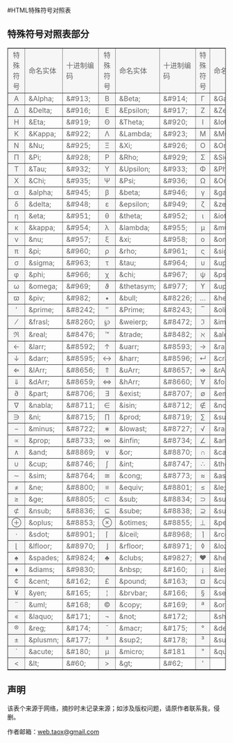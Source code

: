 #HTML特殊符号对照表

## 特殊符号对照表部分

<table style="color: #666666" border="1" cellspacing="1" bordercolordark="#ffffff" cellpadding="2" width="100%" align="center">
<tbody><tr height="26">
<td bgcolor="#f6f6f6" align="center">特殊符号</td>
<td bgcolor="#f6f6f6">命名实体</td>
<td bgcolor="#f6f6f6">十进制编码</td>
<td bgcolor="#f6f6f6" align="center">特殊符号</td>
<td bgcolor="#f6f6f6">命名实体</td>
<td bgcolor="#f6f6f6">十进制编码</td>
<td bgcolor="#f6f6f6" align="center">特殊符号</td>
<td bgcolor="#f6f6f6">命名实体</td>
<td bgcolor="#f6f6f6">十进制编码</td></tr>
<tr>
<td bgcolor="#f6f6f6" align="center">Α</td>
<td>&amp;Alpha;</td>
<td>&amp;#913;</td>
<td bgcolor="#f6f6f6" align="center">Β</td>
<td>&amp;Beta;</td>
<td>&amp;#914;</td>
<td bgcolor="#f6f6f6" align="center">Γ</td>
<td>&amp;Gamma;</td>
<td>&amp;#915;</td></tr>
<tr>
<td bgcolor="#f6f6f6" align="center">Δ</td>
<td>&amp;Delta;</td>
<td>&amp;#916;</td>
<td bgcolor="#f6f6f6" align="center">Ε</td>
<td>&amp;Epsilon;</td>
<td>&amp;#917;</td>
<td bgcolor="#f6f6f6" align="center">Ζ</td>
<td>&amp;Zeta;</td>
<td>&amp;#918;</td></tr>
<tr>
<td bgcolor="#f6f6f6" align="center">Η</td>
<td>&amp;Eta;</td>
<td>&amp;#919;</td>
<td bgcolor="#f6f6f6" align="center">Θ</td>
<td>&amp;Theta;</td>
<td>&amp;#920;</td>
<td bgcolor="#f6f6f6" align="center">Ι</td>
<td>&amp;Iota;</td>
<td>&amp;#921;</td></tr>
<tr>
<td bgcolor="#f6f6f6" align="center">Κ</td>
<td>&amp;Kappa;</td>
<td>&amp;#922;</td>
<td bgcolor="#f6f6f6" align="center">Λ</td>
<td>&amp;Lambda;</td>
<td>&amp;#923;</td>
<td bgcolor="#f6f6f6" align="center">Μ</td>
<td>&amp;Mu;</td>
<td>&amp;#924;</td></tr>
<tr>
<td bgcolor="#f6f6f6" align="center">Ν</td>
<td>&amp;Nu;</td>
<td>&amp;#925;</td>
<td bgcolor="#f6f6f6" align="center">Ξ</td>
<td>&amp;Xi;</td>
<td>&amp;#926;</td>
<td bgcolor="#f6f6f6" align="center">Ο</td>
<td>&amp;Omicron;</td>
<td>&amp;#927;</td></tr>
<tr>
<td bgcolor="#f6f6f6" align="center">Π</td>
<td>&amp;Pi;</td>
<td>&amp;#928;</td>
<td bgcolor="#f6f6f6" align="center">Ρ</td>
<td>&amp;Rho;</td>
<td>&amp;#929;</td>
<td bgcolor="#f6f6f6" align="center">Σ</td>
<td>&amp;Sigma;</td>
<td>&amp;#931;</td></tr>
<tr>
<td bgcolor="#f6f6f6" align="center">Τ</td>
<td>&amp;Tau;</td>
<td>&amp;#932;</td>
<td bgcolor="#f6f6f6" align="center">Υ</td>
<td>&amp;Upsilon;</td>
<td>&amp;#933;</td>
<td bgcolor="#f6f6f6" align="center">Φ</td>
<td>&amp;Phi;</td>
<td>&amp;#934;</td></tr>
<tr>
<td bgcolor="#f6f6f6" align="center">Χ</td>
<td>&amp;Chi;</td>
<td>&amp;#935;</td>
<td bgcolor="#f6f6f6" align="center">Ψ</td>
<td>&amp;Psi;</td>
<td>&amp;#936;</td>
<td bgcolor="#f6f6f6" align="center">Ω</td>
<td>&amp;Omega;</td>
<td>&amp;#937;</td></tr>
<tr>
<td bgcolor="#f6f6f6" align="center">α</td>
<td>&amp;alpha;</td>
<td>&amp;#945;</td>
<td bgcolor="#f6f6f6" align="center">β</td>
<td>&amp;beta;</td>
<td>&amp;#946;</td>
<td bgcolor="#f6f6f6" align="center">γ</td>
<td>&amp;gamma;</td>
<td>&amp;#947;</td></tr>
<tr>
<td bgcolor="#f6f6f6" align="center">δ</td>
<td>&amp;delta;</td>
<td>&amp;#948;</td>
<td bgcolor="#f6f6f6" align="center">ε</td>
<td>&amp;epsilon;</td>
<td>&amp;#949;</td>
<td bgcolor="#f6f6f6" align="center">ζ</td>
<td>&amp;zeta;</td>
<td>&amp;#950;</td></tr>
<tr>
<td bgcolor="#f6f6f6" align="center">η</td>
<td>&amp;eta;</td>
<td>&amp;#951;</td>
<td bgcolor="#f6f6f6" align="center">θ</td>
<td>&amp;theta;</td>
<td>&amp;#952;</td>
<td bgcolor="#f6f6f6" align="center">ι</td>
<td>&amp;iota;</td>
<td>&amp;#953;</td></tr>
<tr>
<td bgcolor="#f6f6f6" align="center">κ</td>
<td>&amp;kappa;</td>
<td>&amp;#954;</td>
<td bgcolor="#f6f6f6" align="center">λ</td>
<td>&amp;lambda;</td>
<td>&amp;#955;</td>
<td bgcolor="#f6f6f6" align="center">μ</td>
<td>&amp;mu;</td>
<td>&amp;#956;</td></tr>
<tr>
<td bgcolor="#f6f6f6" align="center">ν</td>
<td>&amp;nu;</td>
<td>&amp;#957;</td>
<td bgcolor="#f6f6f6" align="center">ξ</td>
<td>&amp;xi;</td>
<td>&amp;#958;</td>
<td bgcolor="#f6f6f6" align="center">ο</td>
<td>&amp;omicron;</td>
<td>&amp;#959;</td></tr>
<tr>
<td bgcolor="#f6f6f6" align="center">π</td>
<td>&amp;pi;</td>
<td>&amp;#960;</td>
<td bgcolor="#f6f6f6" align="center">ρ</td>
<td>&amp;rho;</td>
<td>&amp;#961;</td>
<td bgcolor="#f6f6f6" align="center">ς</td>
<td>&amp;sigmaf;</td>
<td>&amp;#962;</td></tr>
<tr>
<td bgcolor="#f6f6f6" align="center">σ</td>
<td>&amp;sigma;</td>
<td>&amp;#963;</td>
<td bgcolor="#f6f6f6" align="center">τ</td>
<td>&amp;tau;</td>
<td>&amp;#964;</td>
<td bgcolor="#f6f6f6" align="center">υ</td>
<td>&amp;upsilon;</td>
<td>&amp;#965;</td></tr>
<tr>
<td bgcolor="#f6f6f6" align="center">φ</td>
<td>&amp;phi;</td>
<td>&amp;#966;</td>
<td bgcolor="#f6f6f6" align="center">χ</td>
<td>&amp;chi;</td>
<td>&amp;#967;</td>
<td bgcolor="#f6f6f6" align="center">ψ</td>
<td>&amp;psi;</td>
<td>&amp;#968;</td></tr>
<tr>
<td bgcolor="#f6f6f6" align="center">ω</td>
<td>&amp;omega;</td>
<td>&amp;#969;</td>
<td bgcolor="#f6f6f6" align="center">ϑ</td>
<td>&amp;thetasym;</td>
<td>&amp;#977;</td>
<td bgcolor="#f6f6f6" align="center">ϒ</td>
<td>&amp;upsih;</td>
<td>&amp;#978;</td></tr>
<tr>
<td bgcolor="#f6f6f6" align="center">ϖ</td>
<td>&amp;piv;</td>
<td>&amp;#982;</td>
<td bgcolor="#f6f6f6" align="center">•</td>
<td>&amp;bull;</td>
<td>&amp;#8226;</td>
<td bgcolor="#f6f6f6" align="center">…</td>
<td>&amp;hellip;</td>
<td>&amp;#8230;</td></tr>
<tr>
<td bgcolor="#f6f6f6" align="center">′</td>
<td>&amp;prime;</td>
<td>&amp;#8242;</td>
<td bgcolor="#f6f6f6" align="center">″</td>
<td>&amp;Prime;</td>
<td>&amp;#8243;</td>
<td bgcolor="#f6f6f6" align="center">‾</td>
<td>&amp;oline;</td>
<td>&amp;#8254;</td></tr>
<tr>
<td bgcolor="#f6f6f6" align="center">⁄</td>
<td>&amp;frasl;</td>
<td>&amp;#8260;</td>
<td bgcolor="#f6f6f6" align="center">℘</td>
<td>&amp;weierp;</td>
<td>&amp;#8472;</td>
<td bgcolor="#f6f6f6" align="center">ℑ</td>
<td>&amp;image;</td>
<td>&amp;#8465;</td></tr>
<tr>
<td bgcolor="#f6f6f6" align="center">ℜ</td>
<td>&amp;real;</td>
<td>&amp;#8476;</td>
<td bgcolor="#f6f6f6" align="center">™</td>
<td>&amp;trade;</td>
<td>&amp;#8482;</td>
<td bgcolor="#f6f6f6" align="center">ℵ</td>
<td>&amp;alefsym;</td>
<td>&amp;#8501;</td></tr>
<tr>
<td bgcolor="#f6f6f6" align="center">←</td>
<td>&amp;larr;</td>
<td>&amp;#8592;</td>
<td bgcolor="#f6f6f6" align="center">↑</td>
<td>&amp;uarr;</td>
<td>&amp;#8593;</td>
<td bgcolor="#f6f6f6" align="center">→</td>
<td>&amp;rarr;</td>
<td>&amp;#8594;</td></tr>
<tr>
<td bgcolor="#f6f6f6" align="center">↓</td>
<td>&amp;darr;</td>
<td>&amp;#8595;</td>
<td bgcolor="#f6f6f6" align="center">↔</td>
<td>&amp;harr;</td>
<td>&amp;#8596;</td>
<td bgcolor="#f6f6f6" align="center">↵</td>
<td>&amp;crarr;</td>
<td>&amp;#8629;</td></tr>
<tr>
<td bgcolor="#f6f6f6" align="center">⇐</td>
<td>&amp;lArr;</td>
<td>&amp;#8656;</td>
<td bgcolor="#f6f6f6" align="center">⇑</td>
<td>&amp;uArr;</td>
<td>&amp;#8657;</td>
<td bgcolor="#f6f6f6" align="center">⇒</td>
<td>&amp;rArr;</td>
<td>&amp;#8658;</td></tr>
<tr>
<td bgcolor="#f6f6f6" align="center">⇓</td>
<td>&amp;dArr;</td>
<td>&amp;#8659;</td>
<td bgcolor="#f6f6f6" align="center">⇔</td>
<td>&amp;hArr;</td>
<td>&amp;#8660;</td>
<td bgcolor="#f6f6f6" align="center">∀</td>
<td>&amp;forall;</td>
<td>&amp;#8704;</td></tr>
<tr>
<td bgcolor="#f6f6f6" align="center">∂</td>
<td>&amp;part;</td>
<td>&amp;#8706;</td>
<td bgcolor="#f6f6f6" align="center">∃</td>
<td>&amp;exist;</td>
<td>&amp;#8707;</td>
<td bgcolor="#f6f6f6" align="center">∅</td>
<td>&amp;empty;</td>
<td>&amp;#8709;</td></tr>
<tr>
<td bgcolor="#f6f6f6" align="center">∇</td>
<td>&amp;nabla;</td>
<td>&amp;#8711;</td>
<td bgcolor="#f6f6f6" align="center">∈</td>
<td>&amp;isin;</td>
<td>&amp;#8712;</td>
<td bgcolor="#f6f6f6" align="center">∉</td>
<td>&amp;notin;</td>
<td>&amp;#8713;</td></tr>
<tr>
<td bgcolor="#f6f6f6" align="center">∋</td>
<td>&amp;ni;</td>
<td>&amp;#8715;</td>
<td bgcolor="#f6f6f6" align="center">∏</td>
<td>&amp;prod;</td>
<td>&amp;#8719;</td>
<td bgcolor="#f6f6f6" align="center">∑</td>
<td>&amp;sum;</td>
<td>&amp;#8722;</td></tr>
<tr>
<td bgcolor="#f6f6f6" align="center">−</td>
<td>&amp;minus;</td>
<td>&amp;#8722;</td>
<td bgcolor="#f6f6f6" align="center">∗</td>
<td>&amp;lowast;</td>
<td>&amp;#8727;</td>
<td bgcolor="#f6f6f6" align="center">√</td>
<td>&amp;radic;</td>
<td>&amp;#8730;</td></tr>
<tr>
<td bgcolor="#f6f6f6" align="center">∝</td>
<td>&amp;prop;</td>
<td>&amp;#8733;</td>
<td bgcolor="#f6f6f6" align="center">∞</td>
<td>&amp;infin;</td>
<td>&amp;#8734;</td>
<td bgcolor="#f6f6f6" align="center">∠</td>
<td>&amp;ang;</td>
<td>&amp;#8736;</td></tr>
<tr>
<td bgcolor="#f6f6f6" align="center">∧</td>
<td>&amp;and;</td>
<td>&amp;#8869;</td>
<td bgcolor="#f6f6f6" align="center">∨</td>
<td>&amp;or;</td>
<td>&amp;#8870;</td>
<td bgcolor="#f6f6f6" align="center">∩</td>
<td>&amp;cap;</td>
<td>&amp;#8745;</td></tr>
<tr>
<td bgcolor="#f6f6f6" align="center">∪</td>
<td>&amp;cup;</td>
<td>&amp;#8746;</td>
<td bgcolor="#f6f6f6" align="center">∫</td>
<td>&amp;int;</td>
<td>&amp;#8747;</td>
<td bgcolor="#f6f6f6" align="center">∴</td>
<td>&amp;there4;</td>
<td>&amp;#8756;</td></tr>
<tr>
<td bgcolor="#f6f6f6" align="center">∼</td>
<td>&amp;sim;</td>
<td>&amp;#8764;</td>
<td bgcolor="#f6f6f6" align="center">≅</td>
<td>&amp;cong;</td>
<td>&amp;#8773;</td>
<td bgcolor="#f6f6f6" align="center">≈</td>
<td>&amp;asymp;</td>
<td>&amp;#8773;</td></tr>
<tr>
<td bgcolor="#f6f6f6" align="center">≠</td>
<td>&amp;ne;</td>
<td>&amp;#8800;</td>
<td bgcolor="#f6f6f6" align="center">≡</td>
<td>&amp;equiv;</td>
<td>&amp;#8801;</td>
<td bgcolor="#f6f6f6" align="center">≤</td>
<td>&amp;le;</td>
<td>&amp;#8804;</td></tr>
<tr>
<td bgcolor="#f6f6f6" align="center">≥</td>
<td>&amp;ge;</td>
<td>&amp;#8805;</td>
<td bgcolor="#f6f6f6" align="center">⊂</td>
<td>&amp;sub;</td>
<td>&amp;#8834;</td>
<td bgcolor="#f6f6f6" align="center">⊃</td>
<td>&amp;sup;</td>
<td>&amp;#8835;</td></tr>
<tr>
<td bgcolor="#f6f6f6" align="center">⊄</td>
<td>&amp;nsub;</td>
<td>&amp;#8836;</td>
<td bgcolor="#f6f6f6" align="center">⊆</td>
<td>&amp;sube;</td>
<td>&amp;#8838;</td>
<td bgcolor="#f6f6f6" align="center">⊇</td>
<td>&amp;supe;</td>
<td>&amp;#8839;</td></tr>
<tr>
<td bgcolor="#f6f6f6" align="center">⊕</td>
<td>&amp;oplus;</td>
<td>&amp;#8853;</td>
<td bgcolor="#f6f6f6" align="center">⊗</td>
<td>&amp;otimes;</td>
<td>&amp;#8855;</td>
<td bgcolor="#f6f6f6" align="center">⊥</td>
<td>&amp;perp;</td>
<td>&amp;#8869;</td></tr>
<tr>
<td bgcolor="#f6f6f6" align="center">⋅</td>
<td>&amp;sdot;</td>
<td>&amp;#8901;</td>
<td bgcolor="#f6f6f6" align="center">⌈</td>
<td>&amp;lceil;</td>
<td>&amp;#8968;</td>
<td bgcolor="#f6f6f6" align="center">⌉</td>
<td>&amp;rceil;</td>
<td>&amp;#8969;</td></tr>
<tr>
<td bgcolor="#f6f6f6" align="center">⌊</td>
<td>&amp;lfloor;</td>
<td>&amp;#8970;</td>
<td bgcolor="#f6f6f6" align="center">⌋</td>
<td>&amp;rfloor;</td>
<td>&amp;#8971;</td>
<td bgcolor="#f6f6f6" align="center">◊</td>
<td>&amp;loz;</td>
<td>&amp;#9674;</td></tr>
<tr>
<td bgcolor="#f6f6f6" align="center">♠</td>
<td>&amp;spades;</td>
<td>&amp;#9824;</td>
<td bgcolor="#f6f6f6" align="center">♣</td>
<td>&amp;clubs;</td>
<td>&amp;#9827;</td>
<td bgcolor="#f6f6f6" align="center">♥</td>
<td>&amp;hearts;</td>
<td>&amp;#9829;</td></tr>
<tr>
<td bgcolor="#f6f6f6" align="center">♦</td>
<td>&amp;diams;</td>
<td>&amp;#9830;</td>
<td bgcolor="#f6f6f6" align="center">&nbsp;</td>
<td>&amp;nbsp;</td>
<td>&amp;#160;</td>
<td bgcolor="#f6f6f6" align="center">¡</td>
<td>&amp;iexcl;</td>
<td>&amp;#161;</td></tr>
<tr>
<td bgcolor="#f6f6f6" align="center">¢</td>
<td>&amp;cent;</td>
<td>&amp;#162;</td>
<td bgcolor="#f6f6f6" align="center">£</td>
<td>&amp;pound;</td>
<td>&amp;#163;</td>
<td bgcolor="#f6f6f6" align="center">¤</td>
<td>&amp;curren;</td>
<td>&amp;#164;</td></tr>
<tr>
<td bgcolor="#f6f6f6" align="center">¥</td>
<td>&amp;yen;</td>
<td>&amp;#165;</td>
<td bgcolor="#f6f6f6" align="center">¦</td>
<td>&amp;brvbar;</td>
<td>&amp;#166;</td>
<td bgcolor="#f6f6f6" align="center">§</td>
<td>&amp;sect;</td>
<td>&amp;#167;</td></tr>
<tr>
<td bgcolor="#f6f6f6" align="center">¨</td>
<td>&amp;uml;</td>
<td>&amp;#168;</td>
<td bgcolor="#f6f6f6" align="center">©</td>
<td>&amp;copy;</td>
<td>&amp;#169;</td>
<td bgcolor="#f6f6f6" align="center">ª</td>
<td>&amp;ordf;</td>
<td>&amp;#170;</td></tr>
<tr>
<td bgcolor="#f6f6f6" align="center">«</td>
<td>&amp;laquo;</td>
<td>&amp;#171;</td>
<td bgcolor="#f6f6f6" align="center">¬</td>
<td>&amp;not;</td>
<td>&amp;#172;</td>
<td bgcolor="#f6f6f6" align="center">­</td>
<td>&amp;shy;</td>
<td>&amp;#173;</td></tr>
<tr>
<td bgcolor="#f6f6f6" align="center">®</td>
<td>&amp;reg;</td>
<td>&amp;#174;</td>
<td bgcolor="#f6f6f6" align="center">¯</td>
<td>&amp;macr;</td>
<td>&amp;#175;</td>
<td bgcolor="#f6f6f6" align="center">°</td>
<td>&amp;deg;</td>
<td>&amp;#176;</td></tr>
<tr>
<td bgcolor="#f6f6f6" align="center">±</td>
<td>&amp;plusmn;</td>
<td>&amp;#177;</td>
<td bgcolor="#f6f6f6" align="center">²</td>
<td>&amp;sup2;</td>
<td>&amp;#178;</td>
<td bgcolor="#f6f6f6" align="center">³</td>
<td>&amp;sup3;</td>
<td>&amp;#179;</td></tr>
<tr>
<td bgcolor="#f6f6f6" align="center">´</td>
<td>&amp;acute;</td>
<td>&amp;#180;</td>
<td bgcolor="#f6f6f6" align="center">µ</td>
<td>&amp;micro;</td>
<td>&amp;#181</td>
<td bgcolor="#f6f6f6" align="center">"</td>
<td>&amp;quot;</td>
<td>&amp;#34;</td></tr>
<tr>
<td bgcolor="#f6f6f6" align="center">&lt;</td>
<td>&amp;lt;</td>
<td>&amp;#60;</td>
<td bgcolor="#f6f6f6" align="center">&gt;</td>
<td>&amp;gt;</td>
<td>&amp;#62;</td>
<td bgcolor="#f6f6f6" align="center">'</td>
<td>&nbsp;</td>
<td>&amp;#39;</td></tr></tbody></table>

## 声明

该表个来源于网络，摘抄时未记录来源；如涉及版权问题，请原作者联系我，侵删。

作者邮箱：web.taox@gmail.com
